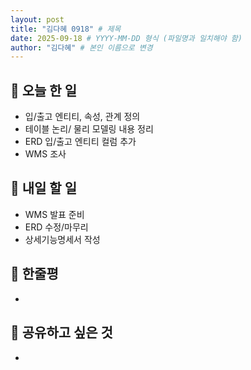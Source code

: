 ```yaml
---
layout: post
title: "김다혜 0918" # 제목
date: 2025-09-18 # YYYY-MM-DD 형식 (파일명과 일치해야 함)
author: "김다혜" # 본인 이름으로 변경
---
```


## 📝 오늘 한 일

- 입/출고 엔티티, 속성, 관계 정의
- 테이블 논리/ 물리 모델링 내용 정리
- ERD 입/출고 엔티티 컬럼 추가
- WMS 조사

## 🎯 내일 할 일

- WMS 발표 준비
- ERD 수정/마무리
- 상세기능명세서 작성

## 💭 한줄평

-

## 🔗 공유하고 싶은 것

-  
